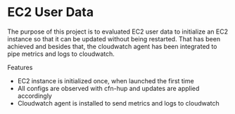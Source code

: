 # EC2 User Data

The purpose of this project is to evaluated EC2 user data to initialize an EC2 instance so that it can be updated without being restarted.
That has been achieved and besides that, the cloudwatch agent has been integrated to pipe metrics and logs to cloudwatch.

Features
* EC2 instance is initialized once, when launched the first time
* All configs are observed with cfn-hup and updates are applied accordingly
* Cloudwatch agent is installed to send metrics and logs to cloudwatch